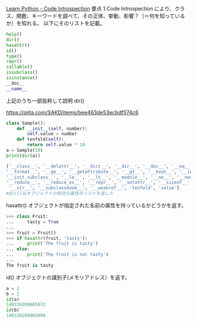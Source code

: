 [Learn Python - Code Introspection](https://www.learnpython.org/en/Code_Introspection)
要点
1.Code Introspection により、クラス、関数、キーワードを調べて、その正体、挙動、影響？（＝何を知っているか）を知れる。
以下にそのリストを記載。

```python
help()
dir()
hasattr()
id()
type()
repr()
callable()
issubclass()
isinstance()
__doc__
__name__
```

上記のうち一部抜粋して説明
dir()

https://qiita.com/SAKD/items/bee463de53ecbdf574c6

```python
class Sample():
    def __init__(self, number):
        self.value = number
    def tenfold(self):
        return self.value * 10
a = Sample(10)
print(dir(a))
```

```python
['__class__', '__delattr__', '__dict__', '__dir__', '__doc__', '__eq__',
'__format__', '__ge__', '__getattribute__', '__gt__', '__hash__', '__init__',
'__init_subclass__', '__le__', '__lt__', '__module__', '__ne__', '__new__',
'__reduce__', '__reduce_ex__', '__repr__', '__setattr__', '__sizeof__',
 '__str__', '__subclasshook__', '__weakref__', 'tenfold', 'value']
#dir()はオブジェクトの有効な属性のリストを返した
```

hasattr()
オブジェクトが指定された名前の属性を持っているかどうかを返す。

```python
>>> class Fruit:
...     tasty = True
...
>>> fruit = Fruit()
>>> if hasattr(fruit, 'tasty'):
...     print('The fruit is tasty')
... else:
...     print('The fruit is not tasty')
...
The fruit is tasty
```

id()
オブジェクトの識別子(メモリアドレス）を返す。

```python
a = 2
b = 1
id(a)
140339209865072
id(b)
140339209865096
```
